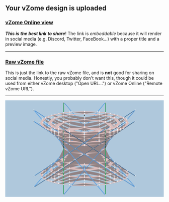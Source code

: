 ## Your vZome design is uploaded

### [vZome Online view][embed]

***This is the best link to share***!  The link is *embeddable* because it will render in social media (e.g. Discord, Twitter, FaceBook...) with a proper title and a preview image.

---

### [Raw vZome file][raw]

This is just the link to the raw vZome file, and is **not** good for
sharing on social media.
Honestly, you probably don't want this, though it could be used from either
vZome desktop ("Open URL...") or vZome Online ("Remote vZome URL").

---

![Image](<Elliptical-Hyperboloids-3.png>)


[embed]: <https://vzome.com/app/embed.py?url=https://raw.githubusercontent.com/John-Kostick/vzome-sharing/main/2021/07/22/09-51-48-Elliptical-Hyperboloids-3/Elliptical-Hyperboloids-3.vZome>
[raw]: <https://raw.githubusercontent.com/John-Kostick/vzome-sharing/main/2021/07/22/09-51-48-Elliptical-Hyperboloids-3/Elliptical-Hyperboloids-3.vZome>
